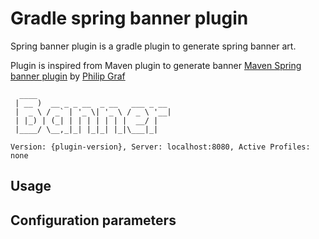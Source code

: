 # Gradle spring banner plugin

Spring banner plugin is a gradle plugin to generate spring banner art.

Plugin is inspired from Maven plugin to generate banner [Maven Spring banner plugin](https://github.com/acanda/spring-banner-plugin) by [Philip Graf](https://github.com/acanda)

```
  ____                              
 | __ )  __ _ _ __  _ __   ___ _ __ 
 |  _ \ / _` | '_ \| '_ \ / _ \ '__|
 | |_) | (_| | | | | | | |  __/ |   
 |____/ \__,_|_| |_|_| |_|\___|_|   

Version: {plugin-version}, Server: localhost:8080, Active Profiles: none
```

## Usage



## Configuration parameters


